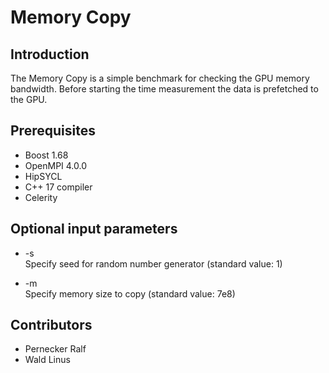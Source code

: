 # Memory Copy

## Introduction

The Memory Copy is a simple benchmark for checking the GPU memory bandwidth. Before starting the time measurement the data is prefetched to the GPU.

## Prerequisites

- Boost 1.68
- OpenMPI 4.0.0
- HipSYCL
- C++ 17 compiler
- Celerity

## Optional input parameters

- -s<br/>
  Specify seed for random number generator (standard value: 1)

- -m<br/>
  Specify memory size to copy (standard value: 7e8)

## Contributors

- Pernecker Ralf
- Wald Linus
